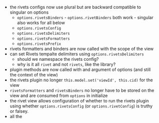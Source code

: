 * the rivets configs now use plural but are backward compatible to singular on options
    * `options.rivetsBinders` - `options.rivetBinders` both work - singular also works for all below
    * `options.rivetsConfig`
    * `options.rivetsDelimiters`
    * `options.rivetsFormatters`
    * `options.rivetsPrefix`
* rivets formatters and binders are now called with the scope of the view
* can set Rivets tempalte delimiters using `options.rivetsDelimiters`
    * should we namespace the rivets config?
    * why is it all `rivet` and not `rivets`, like the library?
* plugin methods are now called with and argument of options (and still the context of the view)
* the rivets plugin no longer `this.model.set('viewId', this.cid)` for the view
* `rivetsFormatters` and `rivetsBinders` no longer have to be stored on the view and are consumed from `options` in initialize
* the rivet view allows configuration of whether to run the rivets plugin using whether `options.rivetsConfig` (or `options.rivetConfig`) is truthy or falsey.
* all the
